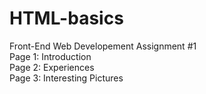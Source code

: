 # HTML-basics

 <p>Front-End Web Developement Assignment #1 <br>
 Page 1: Introduction<br>
 Page 2: Experiences<br>
 Page 3: Interesting Pictures </p>
